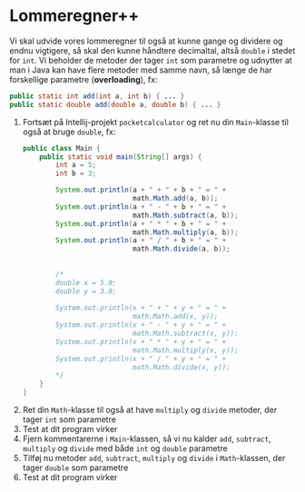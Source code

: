# Lommeregner++

Vi skal udvide vores lommeregner til også at kunne gange og dividere og endnu vigtigere, så skal den kunne håndtere decimaltal, altså `double` i stedet for `int`. Vi beholder de metoder der tager `int` som parametre og udnytter at man i Java kan have flere metoder med samme navn, så længe de har forskellige parametre (**overloading**), fx:
```java
public static int add(int a, int b) { ... }
public static double add(double a, double b) { ... }
```

1. Fortsæt på Intellij-projekt `pocketcalculator` og ret nu din `Main`-klasse til også at bruge `double`, fx:
    ```java
    public class Main {
        public static void main(String[] args) {
            int a = 5;
            int b = 3;

            System.out.println(a + " + " + b + " = " + 
                               math.Math.add(a, b));
            System.out.println(a + " - " + b + " = " + 
                               math.Math.subtract(a, b));
            System.out.println(a + " * " + b + " = " + 
                               math.Math.multiply(a, b));
            System.out.println(a + " / " + b + " = " + 
                               math.Math.divide(a, b));
            
            
            /*
            double x = 5.0;
            double y = 3.0;
            
            System.out.println(x + " + " + y + " = " + 
                               math.Math.add(x, y));
            System.out.println(x + " - " + y + " = " + 
                               math.Math.subtract(x, y));
            System.out.println(x + " * " + y + " = " + 
                               math.Math.multiply(x, y));
            System.out.println(x + " / " + y + " = " + 
                               math.Math.divide(x, y));
            */
        }
    }
    ```
2. Ret din `Math`-klasse til også at have `multiply` og `divide` metoder, der tager `int` som parametre
3. Test at dit program virker
4. Fjern kommentarerne i `Main`-klassen, så vi nu kalder `add`, `subtract`, `multiply` og `divide` med både `int` og `double` parametre
5. Tilføj nu metoder `add`, `subtract`, `multiply` og `divide` i `Math`-klassen, der tager `double` som parametre
6. Test at dit program virker